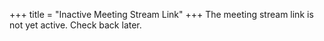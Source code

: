 +++
title = "Inactive Meeting Stream Link"
+++
The meeting stream link is not yet active. Check back later.

